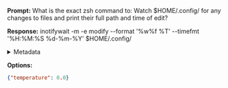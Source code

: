 **Prompt:**
What is the exact zsh command to: Watch $HOME/.config/ for any changes to files and print their full path and time of edit?


**Response:**
inotifywait -m -e modify --format '%w%f %T' --timefmt '%H:%M:%S %d-%m-%Y' $HOME/.config/

<details><summary>Metadata</summary>

- Duration: 4817 ms
- Datetime: 2023-08-25T14:13:42.584825
- Model: gpt-4-0613

</details>

**Options:**
```json
{"temperature": 0.0}
```

